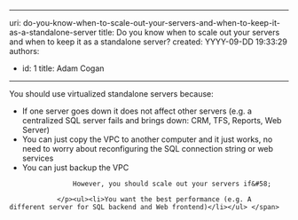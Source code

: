 

---
uri: do-you-know-when-to-scale-out-your-servers-and-when-to-keep-it-as-a-standalone-server
title: Do you know when to scale out your servers and when to keep it as a standalone server?
created: YYYY-09-DD 19:33:29
authors:
  - id: 1
    title: Adam Cogan
---




<span class='intro'> <p> You should use&#160;virtualized standalone servers because&#58; </p><ul><li>If one server goes down it does not affect other servers (e.g. a centralized SQL server fails and brings down&#58; CRM, TFS, Reports, Web Server)</li><li>You can just copy the VPC to another computer and it just works, no need to worry about reconfiguring the SQL connection string or web services</li><li>You can just backup the VPC</li></ul><p>

                    However, you should scale out your servers if&#58;

                </p><ul><li>You want the best performance (e.g. A different server for SQL backend and Web frontend)</li></ul>​​ </span>




